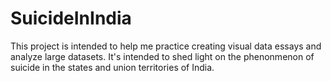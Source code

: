 # SuicideInIndia
This project is intended to help me practice creating visual data essays and analyze large datasets. 
It's intended to shed light on the phenonmenon of suicide in the states and union territories of India.

